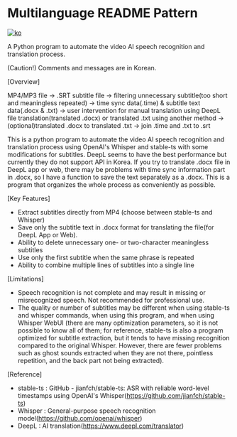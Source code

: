 # Multilanguage README Pattern
[![ko](https://img.shields.io/badge/lang-ko-red.svg)]([https://github.com/sevengivings/subtitle-extractor/blob/master/README.md])

A Python program to automate the video AI speech recognition and translation process. 

(Caution!) Comments and messages are in Korean.

[Overview]

MP4/MP3 file -> .SRT subtitle file -> filtering unnecessary subtitle(too short and meaningless repeated) -> time sync data(.time) & subtitle text data(.docx & .txt) -> user intervention for manual translation using DeepL file translation(translated .docx) or translated .txt using another method -> (optional)translated .docx to translated .txt -> join .time and .txt to .srt

This is a python program to automate the video AI speech recognition and translation process using OpenAI's Whisper and stable-ts with some modifications for subtitles. DeepL seems to have the best performance but currently they do not support API in Korea. If you try to translate .docx file in DeepL app or web, there may be problems with time sync information part in .docx, so I have a function to save the text separately as a .docx. This is a program that organizes the whole process as conveniently as possible.

[Key Features]

- Extract subtitles directly from MP4 (choose between stable-ts and Whisper)
- Save only the subtitle text in .docx format for translating the file(for DeepL App or Web).
- Ability to delete unnecessary one- or two-character meaningless subtitles
- Use only the first subtitle when the same phrase is repeated
- Ability to combine multiple lines of subtitles into a single line

[Limitations]

- Speech recognition is not complete and may result in missing or misrecognized speech. Not recommended for professional use.
- The quality or number of subtitles may be different when using stable-ts and whisper commands, when using this program, and when using Whisper WebUI (there are many optimization parameters, so it is not possible to know all of them; for reference, stable-ts is also a program optimized for subtitle extraction, but it tends to have missing recognition compared to the original Whisper. However, there are fewer problems such as ghost sounds extracted when they are not there, pointless repetition, and the back part not being extracted).

[Reference]

- stable-ts : GitHub - jianfch/stable-ts: ASR with reliable word-level timestamps using OpenAI's Whisper(https://github.com/jianfch/stable-ts)
- Whisper : General-purpose speech recognition model(https://github.com/openai/whisper)
- DeepL : AI translation(https://www.deepl.com/translator) 
